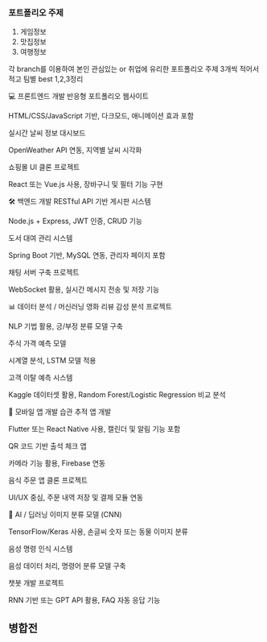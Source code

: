 ### 포트폴리오 주제
1. 게임정보
2. 맛집정보
3. 여행정보

각 branch를 이용하여 본인 관심있는 or 취업에 유리한 포트폴리오 주제 3개씩 적어서 적고 팀별 best 1,2,3정리

💻 프론트엔드 개발
반응형 포트폴리오 웹사이트

HTML/CSS/JavaScript 기반, 다크모드, 애니메이션 효과 포함

실시간 날씨 정보 대시보드

OpenWeather API 연동, 지역별 날씨 시각화

쇼핑몰 UI 클론 프로젝트

React 또는 Vue.js 사용, 장바구니 및 필터 기능 구현

🛠️ 백엔드 개발
RESTful API 기반 게시판 시스템

Node.js + Express, JWT 인증, CRUD 기능

도서 대여 관리 시스템

Spring Boot 기반, MySQL 연동, 관리자 페이지 포함

채팅 서버 구축 프로젝트

WebSocket 활용, 실시간 메시지 전송 및 저장 기능

📊 데이터 분석 / 머신러닝
영화 리뷰 감성 분석 프로젝트

NLP 기법 활용, 긍/부정 분류 모델 구축

주식 가격 예측 모델

시계열 분석, LSTM 모델 적용

고객 이탈 예측 시스템

Kaggle 데이터셋 활용, Random Forest/Logistic Regression 비교 분석

📱 모바일 앱 개발
습관 추적 앱 개발

Flutter 또는 React Native 사용, 캘린더 및 알림 기능 포함

QR 코드 기반 출석 체크 앱

카메라 기능 활용, Firebase 연동

음식 주문 앱 클론 프로젝트

UI/UX 중심, 주문 내역 저장 및 결제 모듈 연동

🤖 AI / 딥러닝
이미지 분류 모델 (CNN)

TensorFlow/Keras 사용, 손글씨 숫자 또는 동물 이미지 분류

음성 명령 인식 시스템

음성 데이터 처리, 명령어 분류 모델 구축

챗봇 개발 프로젝트

RNN 기반 또는 GPT API 활용, FAQ 자동 응답 기능



## 병합전
